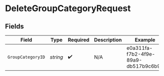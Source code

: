 # DeleteGroupCategoryRequest


## Fields

| Field                                | Type                                 | Required                             | Description                          | Example                              |
| ------------------------------------ | ------------------------------------ | ------------------------------------ | ------------------------------------ | ------------------------------------ |
| `GroupCategoryID`                    | *string*                             | :heavy_check_mark:                   | N/A                                  | e0a311fa-f7b2-4f9e-89a9-db517b9c6b90 |